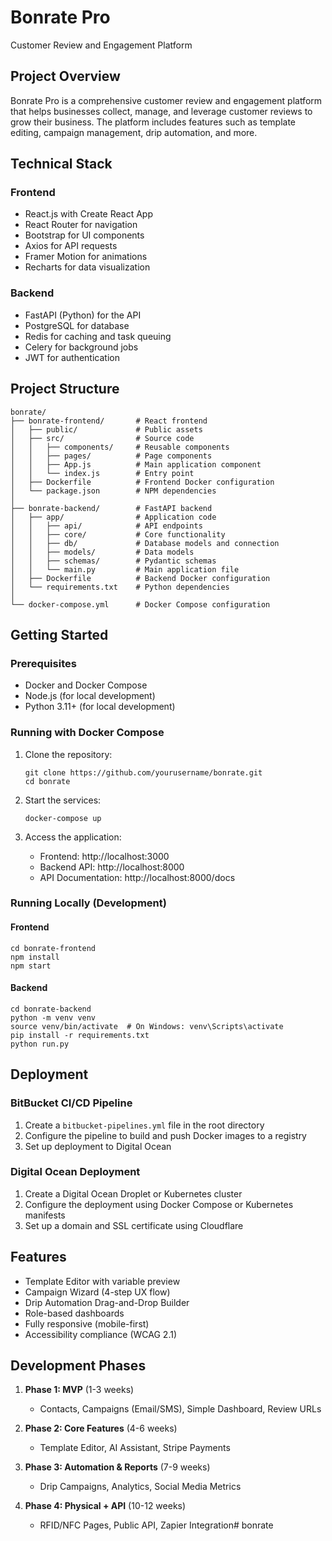 # Bonrate Pro

Customer Review and Engagement Platform

## Project Overview

Bonrate Pro is a comprehensive customer review and engagement platform that helps businesses collect, manage, and leverage customer reviews to grow their business. The platform includes features such as template editing, campaign management, drip automation, and more.

## Technical Stack

### Frontend
- React.js with Create React App
- React Router for navigation
- Bootstrap for UI components
- Axios for API requests
- Framer Motion for animations
- Recharts for data visualization

### Backend
- FastAPI (Python) for the API
- PostgreSQL for database
- Redis for caching and task queuing
- Celery for background jobs
- JWT for authentication

## Project Structure

```
bonrate/
├── bonrate-frontend/       # React frontend
│   ├── public/             # Public assets
│   ├── src/                # Source code
│   │   ├── components/     # Reusable components
│   │   ├── pages/          # Page components
│   │   ├── App.js          # Main application component
│   │   └── index.js        # Entry point
│   ├── Dockerfile          # Frontend Docker configuration
│   └── package.json        # NPM dependencies
│
├── bonrate-backend/        # FastAPI backend
│   ├── app/                # Application code
│   │   ├── api/            # API endpoints
│   │   ├── core/           # Core functionality
│   │   ├── db/             # Database models and connection
│   │   ├── models/         # Data models
│   │   ├── schemas/        # Pydantic schemas
│   │   └── main.py         # Main application file
│   ├── Dockerfile          # Backend Docker configuration
│   └── requirements.txt    # Python dependencies
│
└── docker-compose.yml      # Docker Compose configuration
```

## Getting Started

### Prerequisites
- Docker and Docker Compose
- Node.js (for local development)
- Python 3.11+ (for local development)

### Running with Docker Compose

1. Clone the repository:
   ```
   git clone https://github.com/yourusername/bonrate.git
   cd bonrate
   ```

2. Start the services:
   ```
   docker-compose up
   ```

3. Access the application:
   - Frontend: http://localhost:3000
   - Backend API: http://localhost:8000
   - API Documentation: http://localhost:8000/docs

### Running Locally (Development)

#### Frontend
```
cd bonrate-frontend
npm install
npm start
```

#### Backend
```
cd bonrate-backend
python -m venv venv
source venv/bin/activate  # On Windows: venv\Scripts\activate
pip install -r requirements.txt
python run.py
```

## Deployment

### BitBucket CI/CD Pipeline

1. Create a `bitbucket-pipelines.yml` file in the root directory
2. Configure the pipeline to build and push Docker images to a registry
3. Set up deployment to Digital Ocean

### Digital Ocean Deployment

1. Create a Digital Ocean Droplet or Kubernetes cluster
2. Configure the deployment using Docker Compose or Kubernetes manifests
3. Set up a domain and SSL certificate using Cloudflare

## Features

- Template Editor with variable preview
- Campaign Wizard (4-step UX flow)
- Drip Automation Drag-and-Drop Builder
- Role-based dashboards
- Fully responsive (mobile-first)
- Accessibility compliance (WCAG 2.1)

## Development Phases

1. **Phase 1: MVP** (1-3 weeks)
   - Contacts, Campaigns (Email/SMS), Simple Dashboard, Review URLs

2. **Phase 2: Core Features** (4-6 weeks)
   - Template Editor, AI Assistant, Stripe Payments

3. **Phase 3: Automation & Reports** (7-9 weeks)
   - Drip Campaigns, Analytics, Social Media Metrics

4. **Phase 4: Physical + API** (10-12 weeks)
   - RFID/NFC Pages, Public API, Zapier Integration# bonrate
